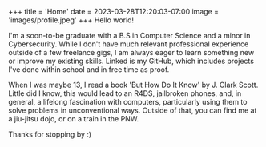 +++
title = 'Home'
date = 2023-03-28T12:20:03-07:00
image = 'images/profile.jpeg'
+++
Hello world!

I'm a soon-to-be graduate with a B.S in Computer Science and a minor in Cybersecurity. While I don't have much relevant professional experience outside of a few freelance gigs, I am always eager to learn something new or improve my existing skills. Linked is my GitHub, which includes projects I've done within school and in free time as proof.

When I was maybe 13, I read a book 'But How Do It Know' by J. Clark Scott. Little did I know, this would lead to an R4DS, jailbroken phones, and, in general, a lifelong fascination with computers, particularly using them to solve problems in unconventional ways. Outside of that, you can find me at a jiu-jitsu dojo, or on a train in the PNW.

Thanks for stopping by :)